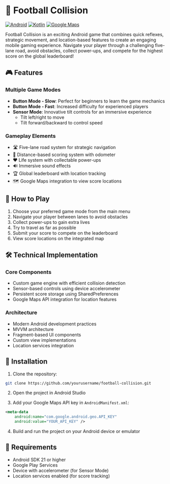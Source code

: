 # 🏈 Football Collision

[![Android](https://img.shields.io/badge/Android-3DDC84?style=for-the-badge&logo=android&logoColor=white)](https://www.android.com)
[![Kotlin](https://img.shields.io/badge/Kotlin-0095D5?&style=for-the-badge&logo=kotlin&logoColor=white)](https://kotlinlang.org)
[![Google Maps](https://img.shields.io/badge/Google_Maps-4285F4?style=for-the-badge&logo=google-maps&logoColor=white)](https://developers.google.com/maps)

Football Collision is an exciting Android game that combines quick reflexes, strategic movement, and location-based features to create an engaging mobile gaming experience. Navigate your player through a challenging five-lane road, avoid obstacles, collect power-ups, and compete for the highest score on the global leaderboard!

## 🎮 Features

### Multiple Game Modes
- **Button Mode - Slow**: Perfect for beginners to learn the game mechanics
- **Button Mode - Fast**: Increased difficulty for experienced players
- **Sensor Mode**: Innovative tilt controls for an immersive experience
    - Tilt left/right to move
    - Tilt forward/backward to control speed

### Gameplay Elements
- 🛣️ Five-lane road system for strategic navigation
- 📏 Distance-based scoring system with odometer
- ❤️ Life system with collectable power-ups
- 🔊 Immersive sound effects
- 🏆 Global leaderboard with location tracking
- 🗺️ Google Maps integration to view score locations

## 🎯 How to Play

1. Choose your preferred game mode from the main menu
2. Navigate your player between lanes to avoid obstacles
3. Collect power-ups to gain extra lives
4. Try to travel as far as possible
5. Submit your score to compete on the leaderboard
6. View score locations on the integrated map

## 🛠️ Technical Implementation

### Core Components
- Custom game engine with efficient collision detection
- Sensor-based controls using device accelerometer
- Persistent score storage using SharedPreferences
- Google Maps API integration for location features

### Architecture
- Modern Android development practices
- MVVM architecture
- Fragment-based UI components
- Custom view implementations
- Location services integration


## 🔧 Installation

1. Clone the repository:
```bash
git clone https://github.com/yourusername/football-collision.git
```

2. Open the project in Android Studio

3. Add your Google Maps API key in `AndroidManifest.xml`:
```xml
<meta-data
    android:name="com.google.android.geo.API_KEY"
    android:value="YOUR_API_KEY" />
```

4. Build and run the project on your Android device or emulator

## 🔑 Requirements

- Android SDK 21 or higher
- Google Play Services
- Device with accelerometer (for Sensor Mode)
- Location services enabled (for score tracking)
